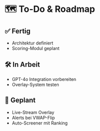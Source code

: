 # 🗺️ To-Do & Roadmap

## ✅ Fertig

- Architektur definiert
- Scoring-Modul geplant

## 🛠️ In Arbeit

- GPT-4o Integration vorbereiten
- Overlay-System testen

## 📅 Geplant

- Live-Stream Overlay
- Alerts bei VWAP-Flip
- Auto-Screener mit Ranking
